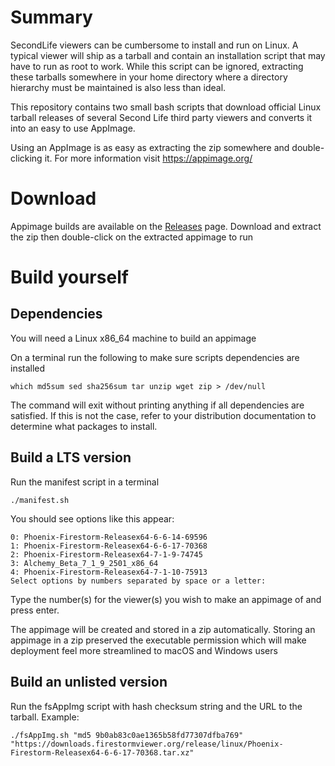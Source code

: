 # Summary
SecondLife viewers can be cumbersome to install and run on Linux. 
A typical viewer will ship as a tarball and contain an installation script that may have to run as root to work.
While this script can be ignored, extracting these tarballs somewhere in your home directory
where a directory hierarchy must be maintained is also less than ideal.

This repository contains two small bash scripts that download official Linux tarball releases of several Second Life
third party viewers and converts it into an easy to use AppImage.

Using an AppImage is as easy as extracting the zip somewhere and double-clicking it.
For more information visit https://appimage.org/

# Download
Appimage builds are available on the [Releases](https://github.com/Lethja/phoenix-firestorm-appimage/releases) page.
Download and extract the zip then double-click on the extracted appimage to run

# Build yourself
## Dependencies
You will need a Linux x86_64 machine to build an appimage

On a terminal run the following to make sure scripts dependencies are installed
```shell
which md5sum sed sha256sum tar unzip wget zip > /dev/null
```
The command will exit without printing anything if all dependencies are satisfied.
If this is not the case, refer to your distribution documentation to determine what packages to install.

## Build a LTS version
Run the manifest script in a terminal
```shell
./manifest.sh
```
You should see options like this appear:
```
0: Phoenix-Firestorm-Releasex64-6-6-14-69596
1: Phoenix-Firestorm-Releasex64-6-6-17-70368
2: Phoenix-Firestorm-Releasex64-7-1-9-74745
3: Alchemy_Beta_7_1_9_2501_x86_64
4: Phoenix-Firestorm-Releasex64-7-1-10-75913
Select options by numbers separated by space or a letter: 
```
Type the number(s) for the viewer(s) you wish to make an appimage of and press enter.

The appimage will be created and stored in a zip automatically.
Storing an appimage in a zip preserved the executable permission
which will make deployment feel more streamlined to macOS and Windows users

## Build an unlisted version
Run the fsAppImg script with hash checksum string and the URL to the tarball.
Example:
```shell
./fsAppImg.sh "md5 9b0ab83c0ae1365b58fd77307dfba769" "https://downloads.firestormviewer.org/release/linux/Phoenix-Firestorm-Releasex64-6-6-17-70368.tar.xz"
```